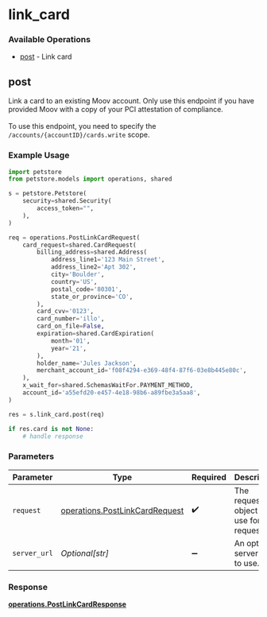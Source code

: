 # link_card

### Available Operations

* [post](#post) - Link card

## post

Link a card to an existing Moov account. Only use this endpoint if you have provided Moov with a copy of your PCI attestation of compliance. 
<br><br> To use this endpoint, you need to specify the `/accounts/{accountID}/cards.write` scope.


### Example Usage

```python
import petstore
from petstore.models import operations, shared

s = petstore.Petstore(
    security=shared.Security(
        access_token="",
    ),
)

req = operations.PostLinkCardRequest(
    card_request=shared.CardRequest(
        billing_address=shared.Address(
            address_line1='123 Main Street',
            address_line2='Apt 302',
            city='Boulder',
            country='US',
            postal_code='80301',
            state_or_province='CO',
        ),
        card_cvv='0123',
        card_number='illo',
        card_on_file=False,
        expiration=shared.CardExpiration(
            month='01',
            year='21',
        ),
        holder_name='Jules Jackson',
        merchant_account_id='f08f4294-e369-48f4-87f6-03e8b445e80c',
    ),
    x_wait_for=shared.SchemasWaitFor.PAYMENT_METHOD,
    account_id='a55efd20-e457-4e18-98b6-a89fbe3a5aa8',
)

res = s.link_card.post(req)

if res.card is not None:
    # handle response
```

### Parameters

| Parameter                                                                        | Type                                                                             | Required                                                                         | Description                                                                      |
| -------------------------------------------------------------------------------- | -------------------------------------------------------------------------------- | -------------------------------------------------------------------------------- | -------------------------------------------------------------------------------- |
| `request`                                                                        | [operations.PostLinkCardRequest](../../models/operations/postlinkcardrequest.md) | :heavy_check_mark:                                                               | The request object to use for the request.                                       |
| `server_url`                                                                     | *Optional[str]*                                                                  | :heavy_minus_sign:                                                               | An optional server URL to use.                                                   |


### Response

**[operations.PostLinkCardResponse](../../models/operations/postlinkcardresponse.md)**

